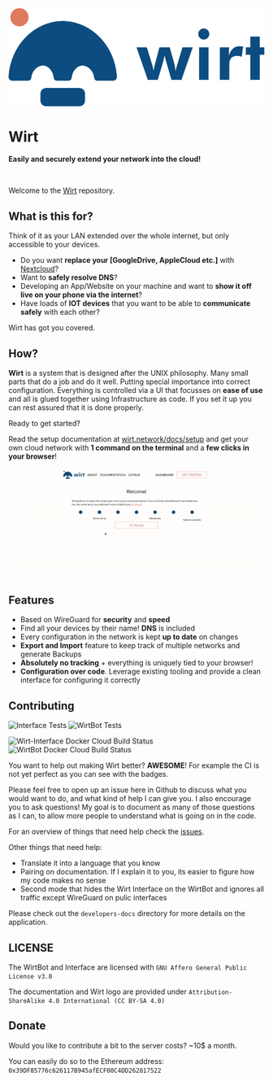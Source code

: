 ![Wirt logo](Interface/public/logo.svg)

# Wirt
**Easily and securely extend your network into the cloud!**

<br/>


Welcome to the [Wirt](https://wirt.network) repository.

## What is this for?

Think of it as your LAN extended over the whole internet, but only accessible to your devices.

- Do you want **replace your [GoogleDrive, AppleCloud etc.]** with [Nextcloud](https://nextcloud.com/)?
- Want to **safely resolve DNS**?
- Developing an App/Website on your machine and want to **show it off live on your phone via the internet**?
- Have loads of **IOT devices** that you want to be able to **communicate safely** with each other?

Wirt has got you covered. 


## How?

**Wirt** is a system that is designed after the UNIX philosophy. 
Many small parts that do a job and do it well. Putting special importance into correct configuration.
Everything is controlled via a UI that focusses on **ease of use** and all is glued together using Infrastructure as code.
If you set it up you can rest assured that it is done properly.

Ready to get started?

Read the setup documentation at [wirt.network/docs/setup](https://wirt.network/docs/setup) and get your own cloud network with **1 command on the terminal** and a **few clicks in your browser**!


![Small video to demonstrate the Tutorial](media/wirt_tutorial.gif)

## Features
- Based on WireGuard for **security** and **speed**
- Find all your devices by their name! **DNS** is included
- Every configuration in the network is kept **up to date** on changes
- **Export and Import** feature to keep track of multiple networks and generate Backups
- **Absolutely no tracking** + everything is uniquely tied to your browser!
- **Configuration over code**. Leverage existing tooling and provide a clean interface for configuring it correctly

## Contributing
![Interface Tests](https://github.com/b-m-f/Wirt/workflows/run%20Interface%20tests/badge.svg)
![WirtBot Tests](https://github.com/b-m-f/Wirt/workflows/run%20WirtBot%20tests/badge.svg)

![Wirt-Interface Docker Cloud Build Status](https://img.shields.io/docker/cloud/build/bmff/wirt-interface?label=Wirt-Interface%20build)
![WirtBot Docker Cloud Build Status](https://img.shields.io/docker/cloud/build/bmff/wirtbot?label=WirtBot%20build)

You want to help out making Wirt better? **AWESOME**! For example the CI is not yet perfect as you can see with the badges.

Please feel free to open up an issue here in Github to discuss what you would want to do, and what kind of help I can give you.
I also encourage you to ask questions! My goal is to document as many of those questions as I can, to allow more people to understand what is going on in the code.

For an overview of things that need help check the [issues](https://github.com/b-m-f/wirt/issues).

Other things that need help:

- Translate it into a language that you know
- Pairing on documentation. If I explain it to you, its easier to figure how my code makes no sense
- Second mode that hides the Wirt Interface on the WirtBot and ignores all traffic except WireGuard on pulic interfaces

Please check out the `developers-docs` directory for more details on the application.


## LICENSE

The WirtBot and Interface are licensed with `GNU Affero General Public License v3.0`

The documentation and Wirt logo are provided under `Attribution-ShareAlike 4.0 International (CC BY-SA 4.0)`

## Donate

Would you like to contribute a bit to the server costs? ~10$ a month.

You can easily do so to the Ethereum address: `0x39DF85776c626117B945afECF08C4DD262817522`
